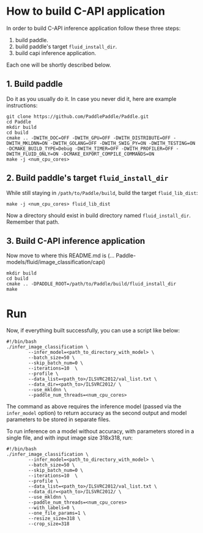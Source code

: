 # How to build C-API application
In order to build C-API inference application follow these three steps:
1. build paddle.
2. build paddle's target `fluid_install_dir`.
3. build capi inference application.

Each one will be shortly described below.
## 1. Build paddle
Do it as you usually do it. In case you never did it, here are example instructions:
```
git clone https://github.com/PaddlePaddle/Paddle.git
cd Paddle
mkdir build
cd build
cmake .. -DWITH_DOC=OFF -DWITH_GPU=OFF -DWITH_DISTRIBUTE=OFF -DWITH_MKLDNN=ON -DWITH_GOLANG=OFF -DWITH_SWIG_PY=ON -DWITH_TESTING=ON -DCMAKE_BUILD_TYPE=Debug -DWITH_TIMER=OFF -DWITH_PROFILER=OFF -DWITH_FLUID_ONLY=ON -DCMAKE_EXPORT_COMPILE_COMMANDS=ON
make -j <num_cpu_cores>
```
## 2. Build paddle's target `fluid_install_dir`
While still staying in `/path/to/Paddle/build`, build the target `fluid_lib_dist`:
```
make -j <num_cpu_cores> fluid_lib_dist
```
Now a directory should exist in build directory named `fluid_install_dir`. Remember that path.
## 3. Build C-API inference application
Now move to where this README.md is (... Paddle-models/fluid/image_classification/capi)
```
mkdir build
cd build
cmake .. -DPADDLE_ROOT=/path/to/Paddle/build/fluid_install_dir
make
```
# Run
Now, if everything built successfully, you can use a script like below:
```
#!/bin/bash
./infer_image_classification \
        --infer_model=<path_to_directory_with_model> \
        --batch_size=50 \
        --skip_batch_num=0 \
        --iterations=10  \
        --profile \
        --data_list=<path_to>/ILSVRC2012/val_list.txt \
        --data_dir=<path_to>/ILSVRC2012/ \
        --use_mkldnn \
        --paddle_num_threads=<num_cpu_cores>
```
The command as above requires the inference model (passed via the `infer_model`
option) to return accuracy as the second output and model parameters to be
stored in separate files.

To run inference on a model without accuracy, with parameters stored
in a single file, and with input image size 318x318, run:
```
#!/bin/bash
./infer_image_classification \
        --infer_model=<path_to_directory_with_model> \
        --batch_size=50 \
        --skip_batch_num=0 \
        --iterations=10  \
        --profile \
        --data_list=<path_to>/ILSVRC2012/val_list.txt \
        --data_dir=<path_to>/ILSVRC2012/ \
        --use_mkldnn \
        --paddle_num_threads=<num_cpu_cores>
        --with_labels=0 \
        --one_file_params=1 \
        --resize_size=318 \
        --crop_size=318
```
